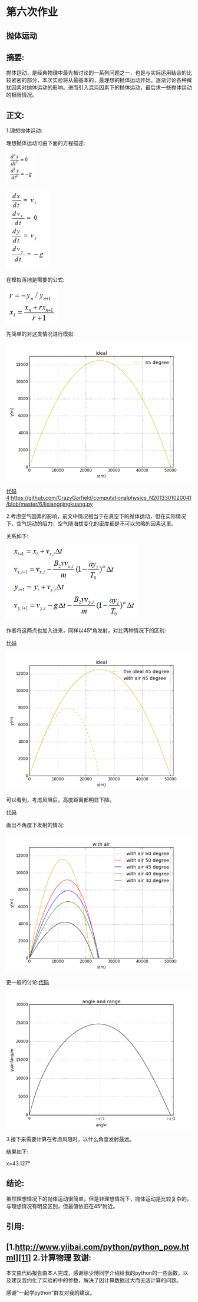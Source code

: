 ﻿# 第六次作业
抛体运动
---

摘要:
---
抛体运动，是经典物理中最先被讨论的一系列问题之一，也是与实际运用结合的比较紧密的部分，本次实验将从最基本的，最理想的抛体运动开始，逐渐讨论各种微扰因素对抛体运动的影响。进而引入混沌因素下的抛体运动，最后求一些抛体运动的极限情况。


正文:
------
1.理想抛体运动:


理想抛体运动可由下面的方程描述:

![此处输入图片的描述][1]

![此处输入图片的描述][2]

在模拟落地是需要的公式:

![此处输入图片的描述][3]

先简单的对这类情况进行模拟:

![此处输入图片的描述][4]

[代码][4][4]:https://github.com/CrazyGarfield/computationalphysics_N2013301020041/blob/master/6/lixiangqingkuang.py

2.考虑空气因素的影响，前文中情况相当于在真空下的抛体运动，但在实际情况下，空气运动的阻力，空气随海拔变化的密度都是不可以忽略的因素这里。

关系如下:

![此处输入图片的描述][5]

作者将这两点也加入进来，同样以45°角发射，对比两种情况下的区别:

[代码][6]

![此处输入图片的描述][7]

可以看到，考虑风阻后，高度距离都明显下降。

[代码][8]

画出不角度下发射的情况:

![此处输入图片的描述][8]

更一般的讨论:[代码][9]

![此处输入图片的描述][10]

3.接下来需要计算在考虑风阻时，以什么角度发射最远。

结果如下:

x=43.127°

结论:
------
虽然理想情况下的抛体运动很简单，但是非理想情况下，抛体运动是比较复杂的，与理想情况有明显区别，但最值依旧在45°附近。



引用:
-------

[1.http://www.yiibai.com/python/python_pow.html][11]
2.计算物理
致谢:
-----
本文由代码报告由本人完成，感谢徐少博同学介绍给我的python的一些函数，以及建议我约化了实验的中的参数，解决了因计算数据过大而无法计算的问题。

感谢"一起学python"群友对我的建议。





  [1]: https://raw.githubusercontent.com/CrazyGarfield/computationalphysics_N2013301020041/master/6/1.png
  [2]: https://raw.githubusercontent.com/CrazyGarfield/computationalphysics_N2013301020041/master/6/2.png
  [3]: https://raw.githubusercontent.com/CrazyGarfield/computationalphysics_N2013301020041/master/6/5.png
  [4]: https://raw.githubusercontent.com/CrazyGarfield/computationalphysics_N2013301020041/master/6/%E7%90%86%E6%83%B3%E6%83%85%E5%86%B5.png
  [5]: https://raw.githubusercontent.com/CrazyGarfield/computationalphysics_N2013301020041/master/6/4.png
  [6]:https://github.com/CrazyGarfield/computationalphysics_N2013301020041/blob/master/6/with%20air.py
  [7]: https://raw.githubusercontent.com/CrazyGarfield/computationalphysics_N2013301020041/master/6/duibi.png
  [8]: https://raw.githubusercontent.com/CrazyGarfield/computationalphysics_N2013301020041/master/6/with%20air.png
  [9]:https://github.com/CrazyGarfield/computationalphysics_N2013301020041/blob/master/6/shiyuyuanfang.py
  [10]: https://raw.githubusercontent.com/CrazyGarfield/computationalphysics_N2013301020041/master/6/siyuyuanfang.png
  [11]:http://www.yiibai.com/python/python_pow.html
